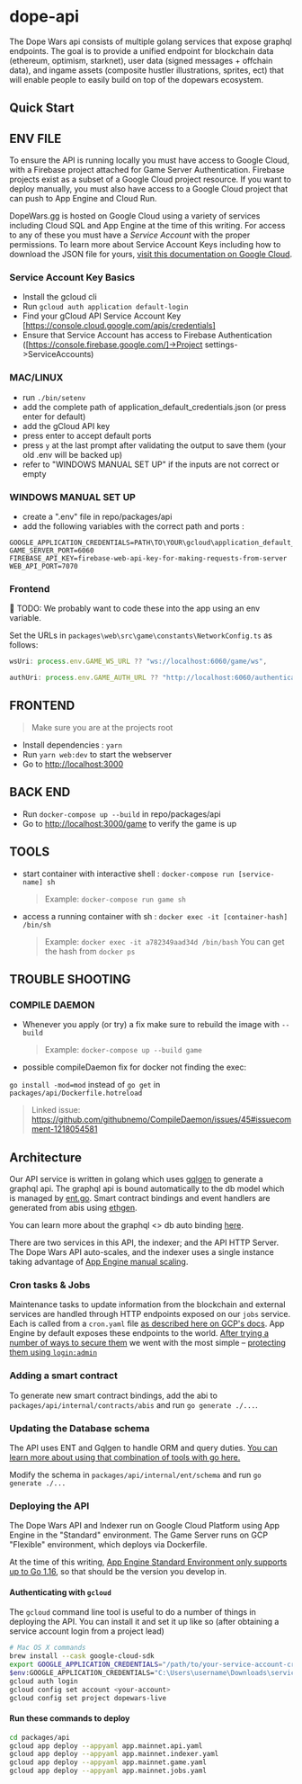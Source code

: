 # dope-api

The Dope Wars api consists of multiple golang services that expose graphql endpoints. The goal is to provide a unified endpoint for blockchain data (ethereum, optimism, starknet), user data (signed messages + offchain data), and ingame assets (composite hustler illustrations, sprites, ect) that will enable people to easily build on top of the dopewars ecosystem.

## Quick Start

## ENV FILE

To ensure the API is running locally you must have access to Google Cloud, with a Firebase project attached for Game Server Authentication. Firebase projects exist as a subset of a Google Cloud project resource. If you want to deploy manually, you must also have access to a Google Cloud project that can push to App Engine and Cloud Run.

DopeWars.gg is hosted on Google Cloud using a variety of services including Cloud SQL and App Engine at the time of this writing. For access to any of these you must have a _Service Account_ with the proper permissions. To learn more about Service Account Keys including how to download the JSON file for yours, [visit this documentation on Google Cloud](https://cloud.google.com/iam/docs/creating-managing-service-account-keys).

### Service Account Key Basics

- Install the gcloud cli
- Run `gcloud auth application default-login`
- Find your gCloud API Service Account Key [https://console.cloud.google.com/apis/credentials]
- Ensure that Service Account has access to Firebase Authentication ([https://console.firebase.google.com/]->Project settings->ServiceAccounts)

### MAC/LINUX

- run `./bin/setenv`
- add the complete path of application_default_credentials.json (or press enter for default)
- add the gCloud API key
- press enter to accept default ports
- press `y` at the last prompt after validating the output to save them (your old .env will be backed up)
- refer to "WINDOWS MANUAL SET UP" if the inputs are not correct or empty

### WINDOWS MANUAL SET UP

- create a ".env" file in repo/packages/api
- add the following variables with the correct path and ports :

```env
GOOGLE_APPLICATION_CREDENTIALS=PATH\TO\YOUR\gcloud\application_default_credentials.json
GAME_SERVER_PORT=6060
FIREBASE_API_KEY=firebase-web-api-key-for-making-requests-from-server
WEB_API_PORT=7070
```

### Frontend

🚧 TODO: We probably want to code these into the app using an env variable.

Set the URLs in `packages\web\src\game\constants\NetworkConfig.ts` as follows:

```js
wsUri: process.env.GAME_WS_URL ?? "ws://localhost:6060/game/ws",

authUri: process.env.GAME_AUTH_URL ?? "http://localhost:6060/authentication",
```

## FRONTEND

> Make sure you are at the projects root

- Install dependencies : `yarn`
- Run `yarn web:dev` to start the webserver
- Go to <http://localhost:3000>

## BACK END

- Run `docker-compose up --build` in repo/packages/api
- Go to <http://localhost:3000/game> to verify the game is up

## TOOLS

- start container with interactive shell : `docker-compose run [service-name] sh`
    > Example: `docker-compose run game sh`

- access a running container with sh : `docker exec -it [container-hash] /bin/sh`
    > Example: `docker exec -it a782349aad34d /bin/bash`
    > You can get the hash from `docker ps`

## TROUBLE SHOOTING

### COMPILE DAEMON

- Whenever you apply (or try) a fix make sure to rebuild the image with `--build`
    > Example: `docker-compose up --build game`

- possible compileDaemon fix for docker not finding the exec:

 `go install -mod=mod` instead of `go get` in `packages/api/Dockerfile.hotreload`
 > Linked issue: <https://github.com/githubnemo/CompileDaemon/issues/45#issuecomment-1218054581>

## Architecture

Our API service is written in golang which uses [gqlgen](https://github.com/99designs/gqlgen) to generate a graphql api. The graphql api is bound automatically to the db model which is managed by [ent.go](https://github.com/ent/ent). Smart contract bindings and event handlers are generated from abis using [ethgen](https://github.com/withtally/synceth).

You can learn more about the graphql <> db auto binding [here](https://entgo.io/docs/tutorial-todo-gql).

There are two services in this API, the indexer; and the API HTTP Server. The Dope Wars API auto-scales, and the indexer uses a single instance taking advantage of [App Engine manual scaling](https://cloud.google.com/appengine/docs/standard/go/how-instances-are-managed).

### Cron tasks & Jobs

Maintenance tasks to update information from the blockchain and external services are handled through HTTP endpoints exposed on our `jobs` service. Each is called from a `cron.yaml` file [as described here on GCP's docs](https://cloud.google.com/appengine/docs/standard/go/scheduling-jobs-with-cron-yaml). App Engine by default exposes these endpoints to the world. [After trying a number of ways to secure them](https://medium.com/google-cloud/gclb-app-engine-cron-and-cloud-scheduler-1df59a7963f) we went with the most simple – [protecting them using `login:admin`](https://cloud.google.com/appengine/docs/standard/java/config/cron-yaml#securing_urls_for_cron)

### Adding a smart contract

To generate new smart contract bindings, add the abi to `packages/api/internal/contracts/abis` and run `go generate ./...`.

### Updating the Database schema

The API uses ENT and Gqlgen to handle ORM and query duties. [You can learn more about using that combination of tools with go here.](https://betterprogramming.pub/implement-a-graphql-server-with-ent-and-gqlgen-in-go-8840f086b8a8)

Modify the schema in `packages/api/internal/ent/schema` and run `go generate ./...`

### Deploying the API

The Dope Wars API and Indexer run on Google Cloud Platform using App Engine in the "Standard" environment. The Game Server runs on GCP "Flexible" environment, which deploys via Dockerfile.

At the time of this writing, [App Engine Standard Environment only supports up to Go 1.16](https://cloud.google.com/appengine/docs/the-appengine-environments), so that should be the version you develop in.

#### Authenticating with `gcloud`

The `gcloud` command line tool is useful to do a number of things in deploying the API. You can install it and set it up like so (after obtaining a service account login from a project lead)

```bash
# Mac OS X commands
brew install --cask google-cloud-sdk
export GOOGLE_APPLICATION_CREDENTIALS="/path/to/your-service-account-creds.json"
$env:GOOGLE_APPLICATION_CREDENTIALS="C:\Users\username\Downloads\service-account-file.json" on windows
gcloud auth login
gcloud config set account <your-account>
gcloud config set project dopewars-live
```

#### Run these commands to deploy

```bash
cd packages/api
gcloud app deploy --appyaml app.mainnet.api.yaml
gcloud app deploy --appyaml app.mainnet.indexer.yaml
gcloud app deploy --appyaml app.mainnet.game.yaml
gcloud app deploy --appyaml app.mainnet.jobs.yaml
```
